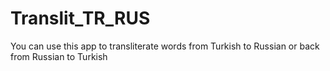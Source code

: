 # Translit_TR_RUS

You can use this app to transliterate words from Turkish to Russian or back from Russian to Turkish
